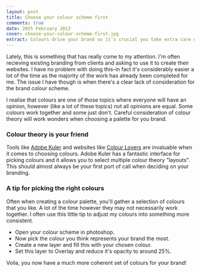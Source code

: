 ```yaml
---
layout: post
title: Choose your colour scheme first
comments: true
date: 20th February 2013
cover: choose-your-colour-scheme-first.jpg
extract: Colours drive your brand so it's crucial you take extra care over picking them.
---
```


Lately, this is something that has really come to my attention. I'm often recieving existing branding from clients and asking to use it to create their websites. I have no problem with doing this–in fact it's considerably easier a lot of the time as the majority of the work has already been completed for me. The issue I have though is when there's a clear lack of consideration for the brand colour scheme. 

I realise that colours are one of those topics where everyone will have an opinion, however (like a lot of these topics) not all opinions are equal. Some colours work together and some just don't. Careful consideration of colour theory will work wonders when choosing a palette for you brand. 

### Colour theory is your friend

Tools like [Adobe Kuler](https://kuler.adobe.com/) and websites like [Colour Lovers](http://www.colourlovers.com/) are invaluable when it comes to choosing colours. Adobe Kuler has a fantastic interface for picking colours and it allows you to select multiple colour theory "layouts". This should almost always be your first port of call when deciding on your branding.

### A tip for picking the right colours

Often when creating a colour palette, you'll gather a selection of colours that you like. A lot of the time however they may not necessarily work together. I often use this little tip to adjust my colours into something more consistent.

- Open your colour scheme in photoshop. 
- Now pick the colour you think represents your brand the most. 
- Create a new layer and fill this with your chosen colour.
- Set this layer to Overlay and reduce it's opacity to around 25%.

Voila, you now have a much more coherent set of colours for your brand!

